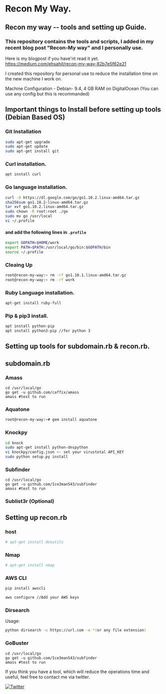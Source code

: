 # Recon My Way. 

## Recon my way -- tools and setting up Guide. 

### This repository contains the tools and scripts, I added in my recent blog post "Recon-My way" and I personally use. 

Here is my blogpost if you have'nt read it yet. https://medium.com/ehsahil/recon-my-way-82b7e5f62e21

I created this repository for personal use to reduce the installation time on the new machine I work on. 

Machine Configuration - Debian- 9.4, 4 GB RAM on DigitalOcean (You can use any config but this is recommanded)

## Important things to Install before setting up tools (Debian Based OS)

### Git Installation

```bash
sudo apt-get upgrade
sudo apt-get update
sudo apt-get install git
```



### Curl  installation. 

```bash
apt install curl
```


### Go language installation. 

```bash
curl -O https://dl.google.com/go/go1.10.2.linux-amd64.tar.gz
sha256sum go1.10.2-linux-amd64.tar.gz
tar xvf go1.10.2.linux-amd64.tar.gz
sudo chown -R root:root ./go
sudo mv go /usr/local
vi ~/.profile
```

#### and add the following lines in `.profile`

```bash
export GOPATH=$HOME/work
export PATH=$PATH:/usr/local/go/bin:$GOPATH/bin
source ~/.profile
```

### Cleaing Up

```bash
root@recon-my-way:~ rm -rf go1.10.1.linux-amd64.tar.gz
root@recon-my-way:~ rm -rf work
```

### Ruby Language installation. 

```bash
apt-get install ruby-full
```

### Pip & pip3 install.

```bash
apt install python-pip
apt install python3-pip	//for python 3
```

## Setting up tools for subdomain.rb & recon.rb. 

## subdomain.rb

### Amass

```
cd /usr/local/go
go get -u github.com/caffix/amass
amass #test to run
```
### Aquatone

```bash
root@recon-my-way:~# gem install aquatone
```

### Knockpy
```bash
cd knock
sudo apt-get install python-dnspython
vi knockpy/config.json <- set your virustotal API_KEY
sudo python setup.py install

```
### Subfinder

```
cd /usr/local/go
go get -u github.com/Ice3man543/subfinder
amass #test to run
```

### Sublist3r (Optional)


## Setting up recon.rb

### host 

```bash
# apt-get install dnsutils
```

### Nmap

```bash
# apt-get install nmap
```
### AWS CLI

```bash
pip install awscli

aws configure //Add your AWS keys
```


### Dirsearch

Usage: 

```bash
python dirsearch -u https://url.com -e *(or any file extension)
```


### GoBuster

```
cd /usr/local/go
go get -u github.com/Ice3man543/subfinder
amass #test to run
```



If you think you have a tool, which will reduce the operations time and useful, feel free to contact me via twitter. 

[![Twitter](https://img.shields.io/badge/twitter-@ehsahil-blue.svg)](https://twitter.com/ehsahil)

